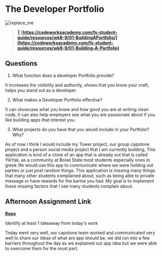 # The Developer Portfolio

![replace_me](https://codeworks.blob.core.windows.net/public/assets/img/illustrations/placeholder.svg)

> **📖 [https://codeworksacademy.com/fs-student-guide/resources/wk8-9/01-BuildingAPortfolio/](https://codeworksacademy.com/fs-student-guide/resources/wk8-9/01-Building-A-Portfolio)**

## Questions

1. What function does a developer Portfolio provide?

It increases the visibility and authority, shows that you know your craft, helps you stand out as a developer.


2. What makes a Developer Portfolio effective?

It can showcase what you know and how good you are at writing clean code, it can also help employers see what you are passionate about if you like building apps that interest you.


3. What projects do you have that you would include in your Portfolio? Why?

As of now I think I would include my Tower project, our group capstone project and a person social media project that I am currently building, This application is kind of a clone of an app that is already out that is called YikYak, as a community at Boise State most students especially ones in greek life would use this app to communicate where we were holding out parties or just post random things. This application is missing many things that many other students complained about, such as being able to private message or have rewards for the karma you had. My goal is to implement these missing factors that I see many students complain about. 



## Afternoon Assignment Link

**[Repo](https://github.com/DiegoDomingu3z/<ASSIGNMENT_REPO>)**

Identify at least 1 takeaway from today's work

Today went very well, our capstone team worked and communicated very well to share our ideas of what are app should be, we did run into a few barriers throughout the day as we explained out app idea but we were able to overcome them for the most part.
